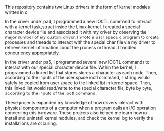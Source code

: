 This repository contains two Linux drivers in the form of kernel modules written in c. 

In the driver under pa4, I programmed a new IOCTL command to interact with a kernel task_struct inside the Linux kernel. I created a special character device file and associated it with my driver by observing the major number of my custom driver. I wrote a user space c program to create processes and threads to interact with the special char file via my driver to retrieve kernel information about the process or thread. I handled concurrency appropriately.

In the driver under pa5, I programmed several new IOCTL commands to interact with our special character device file. Within the kernel, I programmed a linked list that stores stores a character as each node. Then, according to the inputs of the user space ioctl command, a string would safely be copied from user space to the linked list in kernel space. Then, this linked list would read/write to the special character file, byte by byte, according to the inputs of the ioctl command.

These projects expanded my knowledge of how drivers interact with physical components of a computer when a program calls an I/O operation concerning this hardware. These projects also helped me learn how to install and uninstall kernel modules, and check the kernel log to verify the installations are occuring.
